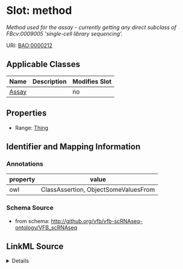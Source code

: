 # Slot: method


_Method used for the assay - currently getting any direct subclass of FBcv:0009005 'single-cell library sequencing'._



URI: [BAO:0000212](http://www.bioassayontology.org/bao#BAO_0000212)



<!-- no inheritance hierarchy -->




## Applicable Classes

| Name | Description | Modifies Slot |
| --- | --- | --- |
[Assay](Assay.md) |  |  no  |







## Properties

* Range: [Thing](Thing.md)





## Identifier and Mapping Information





### Annotations

| property | value |
| --- | --- |
| owl | ClassAssertion, ObjectSomeValuesFrom |



### Schema Source


* from schema: http://github.org/vfb/vfb-scRNAseq-ontology/VFB_scRNAseq




## LinkML Source

<details>
```yaml
name: method
annotations:
  owl:
    tag: owl
    value: ClassAssertion, ObjectSomeValuesFrom
description: Method used for the assay - currently getting any direct subclass of
  FBcv:0009005 'single-cell library sequencing'.
from_schema: http://github.org/vfb/vfb-scRNAseq-ontology/VFB_scRNAseq
rank: 1000
slot_uri: BAO:0000212
multivalued: false
alias: method
owner: Assay
domain_of:
- Assay
range: Thing

```
</details>